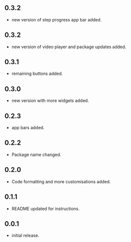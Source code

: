 ## 0.3.2
* new version of step progress app bar added.

## 0.3.2
* new version of video player and package updates added.

## 0.3.1

* remaining buttons added.

## 0.3.0

* new version with more widgets added.

## 0.2.3

* app bars added.

## 0.2.2

* Package name changed.

## 0.2.0

* Code formatting and more customisations added.

## 0.1.1

* README updated for instructions.

## 0.0.1

* initial release.
